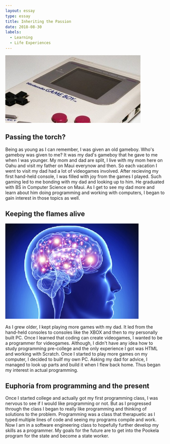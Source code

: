 ```yaml
---
layout: essay
type: essay
title: Inheriting the Passion
date: 2018-08-30
labels:
  - Learning
  - Life Experiences
---
```


<img class="ui tiny left circular floated image" src="../images/Gboy (2).jpg">

## Passing the torch?

  Being as young as I can remember, I was given an old gameboy. Who's gameboy was given to me? It was my dad's gameboy that he gave to me when
I was younger. My mom and dad are split, I live with my mom here on Oahu and visit my father on Maui everynow and then. So each 
vacation I went to visit my dad had a lot of videogames involved. After recieving my first hand-held console, I was filled with 
joy from the games I played. Such gaming led to me bonding with my dad and looking up to him. He graduated with BS in Computer Science 
on Maui. As I get to see my dad more and learn about him doing programming and working with computers, I began to gain interest in 
those topics as well. 

## Keeping the flames alive

<img class="ui medium right floated rounded image" src="../images/brain.jpg">

  As I grew older, I kept playing more games with my dad. It led from the hand-held consoles to consoles like the XBOX and then to my 
personally 
built PC. Once I learned that coding can create videogames, I wanted to be a programmer for videogames. Although, I didn't have any idea 
how to study programming pre-college and the only experience I got was HTML and working with Scratch. Once I started to play more games 
on my computer, I decided to builf my own PC. Asking my dad for advice, I managed to look up parts and build it when I flew back home.
Thus began my interest in actual programming.

## Euphoria from programming and the present

  Once I started college and actually got my first programming class, I was nervous to see if I would like programming or not. But as I 
progressed through the class I began to really like programming and thinking of solutions to the problem. Programming was a class that 
therapuetic as I typed multiple lines of code and seeing my programs compile and work. Now I am in a software engineering class to
hopefully
further develop my skills as a programmer. My goals for the future are to get into the Pookela program for the state and become a state 
worker.

